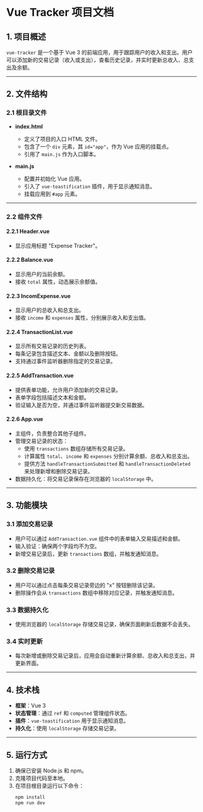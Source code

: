 # Vue Tracker 项目文档

## 1. 项目概述
`vue-tracker` 是一个基于 Vue 3 的前端应用，用于跟踪用户的收入和支出。用户可以添加新的交易记录（收入或支出），查看历史记录，并实时更新总收入、总支出及余额。

---

## 2. 文件结构

### 2.1 根目录文件
- **index.html**  
  - 定义了项目的入口 HTML 文件。
  - 包含了一个 `div` 元素，其 `id="app"`，作为 Vue 应用的挂载点。
  - 引用了 `main.js` 作为入口脚本。

- **main.js**  
  - 配置并初始化 Vue 应用。
  - 引入了 `vue-toastification` 插件，用于显示通知消息。
  - 挂载应用到 `#app` 元素。

---

### 2.2 组件文件

#### 2.2.1 Header.vue
- 显示应用标题 "Expense Tracker"。

#### 2.2.2 Balance.vue
- 显示用户的当前余额。
- 接收 `total` 属性，动态展示余额值。

#### 2.2.3 IncomExpense.vue
- 显示用户的总收入和总支出。
- 接收 `income` 和 `expenses` 属性，分别展示收入和支出值。

#### 2.2.4 TransactionList.vue
- 显示所有交易记录的历史列表。
- 每条记录包含描述文本、金额以及删除按钮。
- 支持通过事件监听器删除指定的交易记录。

#### 2.2.5 AddTransaction.vue
- 提供表单功能，允许用户添加新的交易记录。
- 表单字段包括描述文本和金额。
- 验证输入是否为空，并通过事件监听器提交新交易数据。

#### 2.2.6 App.vue
- 主组件，负责整合其他子组件。
- 管理交易记录的状态：
  - 使用 `transactions` 数组存储所有交易记录。
  - 计算属性 `total`、`income` 和 `expenses` 分别计算余额、总收入和总支出。
  - 提供方法 `handleTransactionSubmitted` 和 `handleTransactionDeleted` 来处理新增和删除交易记录。
- 数据持久化：将交易记录保存在浏览器的 `localStorage` 中。

---

## 3. 功能模块

### 3.1 添加交易记录
- 用户可以通过 `AddTransaction.vue` 组件中的表单输入交易描述和金额。
- 输入验证：确保两个字段均不为空。
- 新增交易记录后，更新 `transactions` 数组，并触发通知消息。

### 3.2 删除交易记录
- 用户可以通过点击每条交易记录旁边的 "x" 按钮删除该记录。
- 删除操作会从 `transactions` 数组中移除对应记录，并触发通知消息。

### 3.3 数据持久化
- 使用浏览器的 `localStorage` 存储交易记录，确保页面刷新后数据不会丢失。

### 3.4 实时更新
- 每次新增或删除交易记录后，应用会自动重新计算余额、总收入和总支出，并更新界面。

---

## 4. 技术栈
- **框架**：Vue 3
- **状态管理**：通过 `ref` 和 `computed` 管理组件状态。
- **插件**：`vue-toastification` 用于显示通知消息。
- **持久化**：使用 `localStorage` 存储交易记录。

---

## 5. 运行方式
1. 确保已安装 Node.js 和 npm。
2. 克隆项目代码至本地。
3. 在项目根目录运行以下命令：
   ```bash
   npm install
   npm run dev